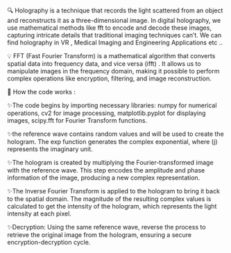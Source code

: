 🔍 Holography is a technique that records the light scattered from an object and reconstructs it as a three-dimensional image.
In digital holography, we use mathematical methods like fft to encode and decode these images, capturing intricate details that traditional imaging techniques can’t.
We can find holography in VR , Medical Imaging and Engineering Applications etc .. 

💡 FFT (Fast Fourier Transform) is a mathematical algorithm that converts spatial data into frequency data, and vice versa (ifft) .
It allows us to manipulate images in the frequency domain, making it possible to perform complex operations like encryption, filtering, and image reconstruction.

🔐 How the code works :

✨The code begins by importing necessary libraries:
numpy for numerical operations,
cv2 for image processing,
matplotlib.pyplot for displaying images,
scipy.fft for Fourier Transform functions.

✨the reference wave contains random values and will be used to create the hologram. 
The exp function generates the complex exponential, where (j) represents the imaginary unit.

✨The hologram is created by multiplying the Fourier-transformed image with the reference wave. 
This step encodes the amplitude and phase information of the image, producing a new complex representation.

✨The Inverse Fourier Transform is applied to the hologram to bring it back to the spatial domain.
The magnitude of the resulting complex values is calculated to get the intensity of the hologram, which represents the light intensity at each pixel.

✨Decryption: Using the same reference wave, reverse the process to retrieve the original image from the hologram, ensuring a secure encryption-decryption cycle.
